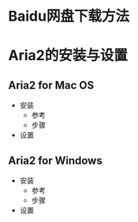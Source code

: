 # Baidu网盘下载方法



# Aria2的安装与设置
## Aria2 for Mac OS
   * 安装
      + 参考
      + 步骤
   * 设置


## Aria2 for Windows
   * 安装
      + 参考
      + 步骤
   * 设置
